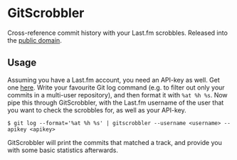 GitScrobbler
============

Cross-reference commit history with your Last.fm scrobbles.
Released into the [public domain](https://creativecommons.org/publicdomain/zero/1.0/).

Usage
-----
Assuming you have a Last.fm account, you need an API-key as
well. Get one [here](http://www.last.fm/api/account/create).
Write your favourite Git log command (e.g. to filter out
only your commits in a multi-user repository), and then
format it with `%at %h %s`. Now pipe this through GitScrobbler,
with the Last.fm username of the user that you want to check
the scrobbles for, as well as your API-key.

    $ git log --format='%at %h %s' | gitscrobbler --username <username> --apikey <apikey>

GitScrobbler will print the commits that matched a track,
and provide you with some basic statistics afterwards.
